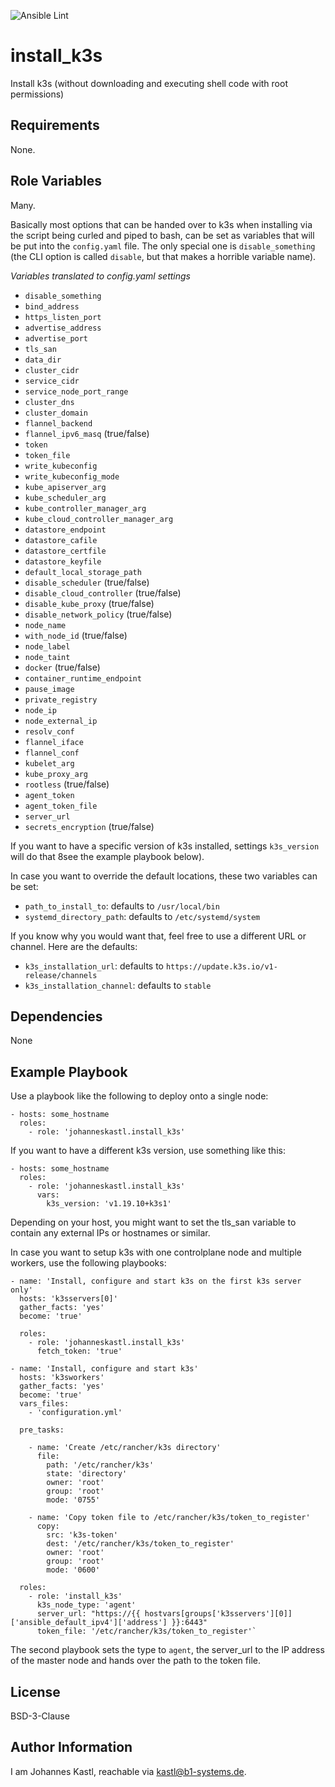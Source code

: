 ![Ansible Lint](https://github.com/johanneskastl/ansible-role-install_k3s/workflows/Ansible%20Lint/badge.svg)

install_k3s
=========

Install k3s (without downloading and executing shell code with root permissions)

Requirements
------------

None.

Role Variables
--------------

Many.

Basically most options that can be handed over to k3s when installing via the script being curled and piped to bash, can be set as variables that will be put into the `config.yaml` file.
The only special one is `disable_something` (the CLI option is called `disable`, but that makes a horrible variable name).

*Variables translated to config.yaml settings*
- `disable_something`
- `bind_address`
- `https_listen_port`
- `advertise_address`
- `advertise_port`
- `tls_san`
- `data_dir`
- `cluster_cidr`
- `service_cidr`
- `service_node_port_range`
- `cluster_dns`
- `cluster_domain`
- `flannel_backend`
- `flannel_ipv6_masq` (true/false)
- `token`
- `token_file`
- `write_kubeconfig`
- `write_kubeconfig_mode`
- `kube_apiserver_arg`
- `kube_scheduler_arg`
- `kube_controller_manager_arg`
- `kube_cloud_controller_manager_arg`
- `datastore_endpoint`
- `datastore_cafile`
- `datastore_certfile`
- `datastore_keyfile`
- `default_local_storage_path`
- `disable_scheduler` (true/false)
- `disable_cloud_controller` (true/false)
- `disable_kube_proxy` (true/false)
- `disable_network_policy` (true/false)
- `node_name`
- `with_node_id` (true/false)
- `node_label`
- `node_taint`
- `docker` (true/false)
- `container_runtime_endpoint`
- `pause_image`
- `private_registry`
- `node_ip`
- `node_external_ip`
- `resolv_conf`
- `flannel_iface`
- `flannel_conf`
- `kubelet_arg`
- `kube_proxy_arg`
- `rootless` (true/false)
- `agent_token`
- `agent_token_file`
- `server_url`
- `secrets_encryption` (true/false)

If you want to have a specific version of k3s installed, settings `k3s_version` will do that 8see the example playbook below).

In case you want to override the default locations, these two variables can be set:
- `path_to_install_to`: defaults to `/usr/local/bin`
- `systemd_directory_path`: defaults to `/etc/systemd/system`

If you know why you would want that, feel free to use a different URL or channel. Here are the defaults:
- `k3s_installation_url`: defaults to `https://update.k3s.io/v1-release/channels`
- `k3s_installation_channel`: defaults to `stable`

Dependencies
------------

None

Example Playbook
----------------

Use a playbook like the following to deploy onto a single node:

```
- hosts: some_hostname
  roles:
    - role: 'johanneskastl.install_k3s'
```

If you want to have a different k3s version, use something like this:
```
- hosts: some_hostname
  roles:
    - role: 'johanneskastl.install_k3s'
      vars:
        k3s_version: 'v1.19.10+k3s1'
```

Depending on your host, you might want to set the tls_san variable to contain any external IPs or hostnames or similar.

In case you want to setup k3s with one controlplane node and multiple workers, use the following playbooks:

```
- name: 'Install, configure and start k3s on the first k3s server only'
  hosts: 'k3sservers[0]'
  gather_facts: 'yes'
  become: 'true'

  roles:
    - role: 'johanneskastl.install_k3s'
      fetch_token: 'true'
```

```
- name: 'Install, configure and start k3s'
  hosts: 'k3sworkers'
  gather_facts: 'yes'
  become: 'true'
  vars_files:
    - 'configuration.yml'

  pre_tasks:

    - name: 'Create /etc/rancher/k3s directory'
      file:
        path: '/etc/rancher/k3s'
        state: 'directory'
        owner: 'root'
        group: 'root'
        mode: '0755'

    - name: 'Copy token file to /etc/rancher/k3s/token_to_register'
      copy:
        src: 'k3s-token'
        dest: '/etc/rancher/k3s/token_to_register'
        owner: 'root'
        group: 'root'
        mode: '0600'

  roles:
    - role: 'install_k3s'
      k3s_node_type: 'agent'
      server_url: "https://{{ hostvars[groups['k3sservers'][0]]['ansible_default_ipv4']['address'] }}:6443"
      token_file: '/etc/rancher/k3s/token_to_register'`
```

The second playbook sets the type to `agent`, the server_url to the IP address of the master node and hands over the path to the token file.

License
-------

BSD-3-Clause

Author Information
------------------

I am Johannes Kastl, reachable via kastl@b1-systems.de.
